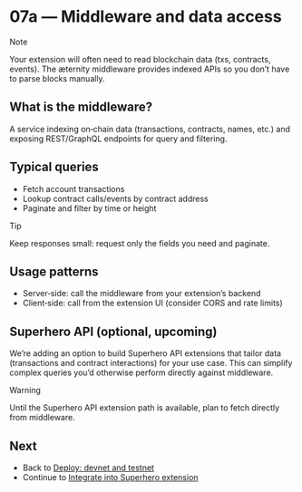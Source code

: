 # 07a — Middleware and data access

> [!NOTE]
> Your extension will often need to read blockchain data (txs, contracts, events). The æternity middleware provides indexed APIs so you don’t have to parse blocks manually.

## What is the middleware?
A service indexing on‑chain data (transactions, contracts, names, etc.) and exposing REST/GraphQL endpoints for query and filtering.

## Typical queries
- Fetch account transactions
- Lookup contract calls/events by contract address
- Paginate and filter by time or height

> [!TIP]
> Keep responses small: request only the fields you need and paginate.

## Usage patterns
- Server‑side: call the middleware from your extension’s backend
- Client‑side: call from the extension UI (consider CORS and rate limits)

## Superhero API (optional, upcoming)
We’re adding an option to build Superhero API extensions that tailor data (transactions and contract interactions) for your use case. This can simplify complex queries you’d otherwise perform directly against middleware.

> [!WARNING]
> Until the Superhero API extension path is available, plan to fetch directly from middleware.

## Next
- Back to [Deploy: devnet and testnet](./07-deploy-devnet-and-testnet.md)
- Continue to [Integrate into Superhero extension](./08-integrate-into-superhero-extension.md)
